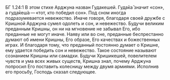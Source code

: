 БГ 1.24:1	В этом стихе Арджуна назван Гудакешей. Гуд̣а̄ка̄ значит «сон», а гуд̣а̄кеш́а — «тот, кто победил сон». Под сном иногда подразумевается невежество. Иначе говоря, благодаря своей дружбе с Кришной Арджуна сумел одолеть и сон, и невежество. Будучи великим преданным Кришны, он ни на мгновение не забывал Его, ибо преданные не могут иначе. Наяву или во сне, преданные беспрестанно думают об имени Кришны, Его образе, Его качествах и божественных играх. И благодаря тому, что преданный постоянно думает о Кришне, ему удается победить сон и невежество. Такое состояние называют сознанием Кришны или самадхи. Будучи Хришикешей, повелителем чувств и ума всех живых существ, Кришна знал, почему Арджуна попросил Его поставить колесницу между двумя армиями. Исполнив его просьбу, Господь сказал следующее.